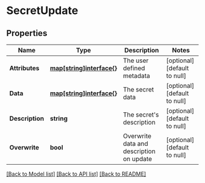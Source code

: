 # SecretUpdate

## Properties
Name | Type | Description | Notes
------------ | ------------- | ------------- | -------------
**Attributes** | [**map[string]interface{}**](interface{}.md) | The user defined metadata | [optional] [default to null]
**Data** | [**map[string]interface{}**](interface{}.md) | The secret data | [optional] [default to null]
**Description** | **string** | The secret&#x27;s description | [optional] [default to null]
**Overwrite** | **bool** | Overwrite data and description on update | [optional] [default to null]

[[Back to Model list]](../README.md#documentation-for-models) [[Back to API list]](../README.md#documentation-for-api-endpoints) [[Back to README]](../README.md)

